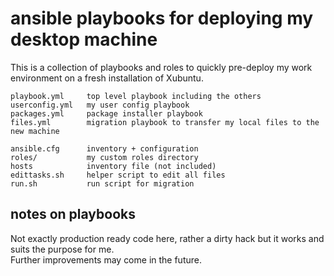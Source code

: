 # ansible playbooks for deploying my desktop machine

This is a collection of playbooks and roles to quickly pre-deploy my work environment on a fresh installation of Xubuntu.

```
playbook.yml     top level playbook including the others
userconfig.yml   my user config playbook
packages.yml     package installer playbook
files.yml        migration playbook to transfer my local files to the new machine

ansible.cfg      inventory + configuration
roles/           my custom roles directory
hosts            inventory file (not included)
edittasks.sh     helper script to edit all files
run.sh           run script for migration

```
## notes on playbooks

Not exactly production ready code here, rather a dirty hack but it works and suits the purpose for me.  
Further improvements may come in the future.


